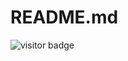 # README.md
![visitor badge](https://visitor-badge.glitch.me/badge?repo_id=RiverHell-AI/RiverHell-AI)
